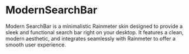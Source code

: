 # ModernSearchBar
Modern SearchBar is a minimalistic Rainmeter skin designed to provide a sleek and functional search bar right on your desktop. It features a clean, modern aesthetic, and integrates seamlessly with Rainmeter to offer a smooth user experience.
